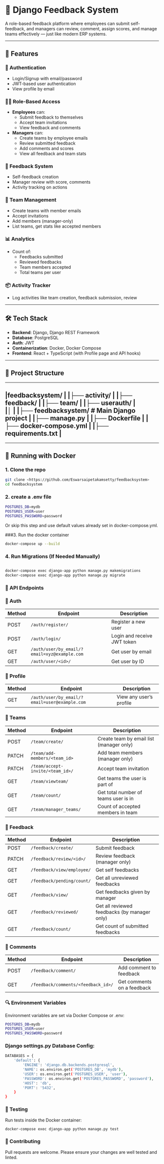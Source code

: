 # 🌟 Django Feedback System

A role-based feedback platform where employees can submit self-feedback, and managers can review, comment, assign scores, and manage teams effectively — just like modern ERP systems.

---

## 🚀 Features

### 🔐 Authentication
- Login/Signup with email/password
- JWT-based user authentication
- View profile by email

### 🧑‍💼 Role-Based Access
- **Employees** can:
  - Submit feedback to themselves
  - Accept team invitations
  - View feedback and comments
- **Managers** can:
  - Create teams by employee emails
  - Review submitted feedback
  - Add comments and scores
  - View all feedback and team stats

### 💬 Feedback System
- Self-feedback creation
- Manager review with score, comments
- Activity tracking on actions

### 👥 Team Management
- Create teams with member emails
- Accept invitations
- Add members (manager-only)
- List teams, get stats like accepted members

### 📊 Analytics
- Count of:
  - Feedbacks submitted
  - Reviewed feedbacks
  - Team members accepted
  - Total teams per user

### 📦 Activity Tracker
- Log activities like team creation, feedback submission, review

---

## 🛠 Tech Stack

- **Backend**: Django, Django REST Framework
- **Database**: PostgreSQL
- **Auth**: JWT
- **Containerization**: Docker, Docker Compose
- **Frontend**: React + TypeScript (with Profile page and API hooks)

---

## 📂 Project Structure

----------------------------------------------------
|feedbacksystem/                                   |
|├── activity/                                     |
|├── feedback/                                     |
|├── team/                                         |
|├── userauth/                                     |     
|│                                                 |
|├── feedbacksystem/ # Main Django project         |
|├── manage.py                                     |
|├── Dockerfile                                    |
|├── docker-compose.yml                            |
|├── requirements.txt                              |
----------------------------------------------------


---

## 🐳 Running with Docker

### 1. Clone the repo

```bash
git clone <https://github.com/Eswarsaipetakamsetty/feedbacksystem>
cd feedbacksystem

```

### 2. create a .env file

```bash
POSTGRES_DB=mydb
POSTGRES_USER=user
POSTGRES_PASSWORD=password

```
Or skip this step and use default values already set in docker-compose.yml.

###3. Run the docker container
```bash
docker-compose up --build
```

### 4. Run Migrations (If Needed Manually)

```bash

docker-compose exec django-app python manage.py makemigrations
docker-compose exec django-app python manage.py migrate

```

### 🔑 API Endpoints
### 🔐 Auth

| Method | Endpoint                                     | Description                 |
| ------ | -------------------------------------------- | --------------------------- |
| POST   | `/auth/register/`                            | Register a new user         |
| POST   | `/auth/login/`                               | Login and receive JWT token |
| GET    | `/auth/user/by_email/?email=xyz@example.com` | Get user by email           |
| GET    | `/auth/user/<id>/`                           | Get user by ID              |

### 👤 Profile

| Method | Endpoint                                      | Description             |
| ------ | --------------------------------------------- | ----------------------- |
| GET    | `/auth/user/by_email/?email=user@example.com` | View any user’s profile |

### 👥 Teams

| Method | Endpoint                          | Description                              |
| ------ | --------------------------------- | ---------------------------------------- |
| POST   | `/team/create/`                   | Create team by email list (manager only) |
| PATCH  | `/team/add-members/<team_id>`     | Add team members (manager only)          |
| PATCH  | `/team/accept-invite/<team_id>/`  | Accept team invitation                   |
| GET    | `/team/viewteam/`                 | Get teams the user is part of            |
| GET    | `/team/count/`                    | Get total number of teams user is in     |
| GET    | `/team/manager_teams/`            | Count of accepted members in team        |

### 💬 Feedback

| Method | Endpoint                     | Description                                  |
| ------ | ---------------------------- | -------------------------------------------- |
| POST   | `/feedback/create/`          | Submit feedback                              |
| PATCH  | `/feedback/review/<id>/`     | Review feedback (manager only)               |
| GET    | `/feedback/view/employee/`   | Get self feedbacks                           |
| GET    | `/feedback/pending/count/`   | Get all unreviewed feedbacks                 |
| GET    | `/feedback/view/`            | Get feedbacks given by manager               |
| GET    | `/feedback/reviewed/`        | Get all reviewed feedbacks (by manager only) |
| GET    | `/feedback/count/`           | Get count of submitted feedbacks             |

### 💭 Comments

| Method | Endpoint                            | Description                |
| ------ | ----------------------------------- | -------------------------- |
| POST   | `/feedback/comment/`                | Add comment to feedback    |
| GET    | `/feedback/comments/<feedback_id>/` | Get comments on a feedback |

### 🔍 Environment Variables
Environment variables are set via Docker Compose or .env:
```bash
POSTGRES_DB=mydb
POSTGRES_USER=user
POSTGRES_PASSWORD=password
```

### Django settings.py Database Config:

```bash
DATABASES = {
    'default': {
        'ENGINE': 'django.db.backends.postgresql',
        'NAME': os.environ.get('POSTGRES_DB', 'mydb'),
        'USER': os.environ.get('POSTGRES_USER', 'user'),
        'PASSWORD': os.environ.get('POSTGRES_PASSWORD', 'password'),
        'HOST': 'db',
        'PORT': '5432',
    }
}
```

### 🧪 Testing
Run tests inside the Docker container:

```bash
docker-compose exec django-app python manage.py test
```

### 🤝 Contributing
Pull requests are welcome. Please ensure your changes are well tested and linted.



